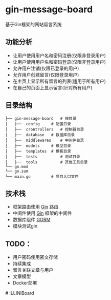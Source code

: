 # gin-message-board

基于Gin框架的网站留言系统

## 功能分析

- 让用户使用用户名和密码注册(仅限非登录用户)
- 让用户使用用户名和密码登录(仅限非登录用户)
- 允许用户注销(仅限已登录的用户)
- 允许用户创建留言(仅限登录用户)
- 在主页上显示所有留言的列表(适用于所有用户)
- 在自己的页面上显示留言(针对所有用户)

## 目录结构

```shell
├── gin-message-board	# 根目录
│   ├──  config		# 配置目录
│   ├──  crontrollers	# 控制器目录	
│   ├──  database	# 数据库目录
│   ├──  middlewares	# 中间件目录
│   ├──  models		# 模型目录
│   ├──  templates	# 模板目录
│   ├──  tests	        # 测试目录
│   ├──  tools	        # 其他工具目录
└── go.mod
└── go.sum	
└── main.go	        # 项目入口文件
```



##  技术栈

- 框架路由使用 [Gin](https://github.com/gin-gonic/gin) 路由
- 中间件使用 [Gin](https://github.com/gin-gonic/gin) 框架的中间件
- 数据库组件 [GORM](https://github.com/jinzhu/gorm)
- 模块测试gin

## TODO：

- 用户密码使用密文存储
- 持续集成
- 留言关联文章与用户
- 文章模型
- Docker部署



#   I L L I N I B o a r d  
 